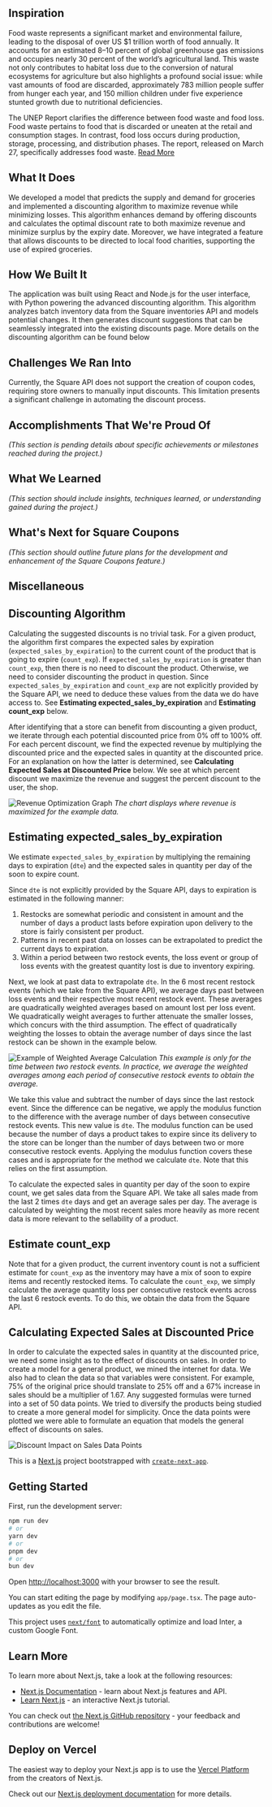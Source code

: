 ## Inspiration
Food waste represents a significant market and environmental failure, leading to the disposal of over US $1 trillion worth of food annually. It accounts for an estimated 8–10 percent of global greenhouse gas emissions and occupies nearly 30 percent of the world’s agricultural land. This waste not only contributes to habitat loss due to the conversion of natural ecosystems for agriculture but also highlights a profound social issue: while vast amounts of food are discarded, approximately 783 million people suffer from hunger each year, and 150 million children under five experience stunted growth due to nutritional deficiencies.

The UNEP Report clarifies the difference between food waste and food loss. Food waste pertains to food that is discarded or uneaten at the retail and consumption stages. In contrast, food loss occurs during production, storage, processing, and distribution phases. The report, released on March 27, specifically addresses food waste. [Read More](https://wellbeingintl.org/the-food-waste-challenge/?gad_source=1&gclid=CjwKCAjwoa2xBhACEiwA1sb1BLGjX91VOgb2mIOxLPsJB9VgLmQwBqTpNQtwECQgm2yU5cGPZoxoKhoCMsAQAvD_BwE)

## What It Does
We developed a model that predicts the supply and demand for groceries and implemented a discounting algorithm to maximize revenue while minimizing losses. This algorithm enhances demand by offering discounts and calculates the optimal discount rate to both maximize revenue and minimize surplus by the expiry date. Moreover, we have integrated a feature that allows discounts to be directed to local food charities, supporting the use of expired groceries.

## How We Built It
The application was built using React and Node.js for the user interface, with Python powering the advanced discounting algorithm. This algorithm analyzes batch inventory data from the Square inventories API and models potential changes. It then generates discount suggestions that can be seamlessly integrated into the existing discounts page. More details on the discounting algorithm can be found below

## Challenges We Ran Into
Currently, the Square API does not support the creation of coupon codes, requiring store owners to manually input discounts. This limitation presents a significant challenge in automating the discount process.

## Accomplishments That We're Proud Of
*(This section is pending details about specific achievements or milestones reached during the project.)*

## What We Learned
*(This section should include insights, techniques learned, or understanding gained during the project.)*

## What's Next for Square Coupons
*(This section should outline future plans for the development and enhancement of the Square Coupons feature.)*

## Miscellaneous

## Discounting Algorithm
Calculating the suggested discounts is no trivial task. For a given product, the algorithm first compares the expected sales by expiration (`expected_sales_by_expiration`) to the current count of the product that is going to expire (`count_exp`). If `expected_sales_by_expiration` is greater than `count_exp`, then there is no need to discount the product. Otherwise, we need to consider discounting the product in question. Since `expected_sales_by_expiration` and `count_exp` are not explicitly provided by the Square API, we need to deduce these values from the data we do have access to. See **Estimating expected_sales_by_expiration** and **Estimating count_exp** below.

After identifying that a store can benefit from discounting a given product, we iterate through each potential discounted price from 0% off to 100% off. For each percent discount, we find the expected revenue by multiplying the discounted price and the expected sales in quantity at the discounted price. For an explanation on how the latter is determined, see **Calculating Expected Sales at Discounted Price** below. We see at which percent discount we maximize the revenue and suggest the percent discount to the user, the shop.

![Revenue Optimization Graph](blob:https://devpost.com/524ec369-a699-426c-bb86-574cf69d79ad)
*The chart displays where revenue is maximized for the example data.*

## Estimating expected_sales_by_expiration

We estimate `expected_sales_by_expiration` by multiplying the remaining days to expiration (`dte`) and the expected sales in quantity per day of the soon to expire count.

Since `dte` is not explicitly provided by the Square API, days to expiration is estimated in the following manner:

1. Restocks are somewhat periodic and consistent in amount and the number of days a product lasts before expiration upon delivery to the store is fairly consistent per product.
2. Patterns in recent past data on losses can be extrapolated to predict the current days to expiration.
3. Within a period between two restock events, the loss event or group of loss events with the greatest quantity lost is due to inventory expiring.

Next, we look at past data to extrapolate `dte`. In the 6 most recent restock events (which we take from the Square API), we average days past between loss events and their respective most recent restock event. These averages are quadratically weighted averages based on amount lost per loss event. We quadratically weight averages to further attenuate the smaller losses, which concurs with the third assumption. The effect of quadratically weighting the losses to obtain the average number of days since the last restock can be shown in the example below.

![Example of Weighted Average Calculation](URL-to-example)
*This example is only for the time between two restock events. In practice, we average the weighted averages among each period of consecutive restock events to obtain the average.*

We take this value and subtract the number of days since the last restock event. Since the difference can be negative, we apply the modulus function to the difference with the average number of days between consecutive restock events. This new value is `dte`. The modulus function can be used because the number of days a product takes to expire since its delivery to the store can be longer than the number of days between two or more consecutive restock events. Applying the modulus function covers these cases and is appropriate for the method we calculate `dte`. Note that this relies on the first assumption.

To calculate the expected sales in quantity per day of the soon to expire count, we get sales data from the Square API. We take all sales made from the last 2 times `dte` days and get an average sales per day. The average is calculated by weighting the most recent sales more heavily as more recent data is more relevant to the sellability of a product.

## Estimate count_exp

Note that for a given product, the current inventory count is not a sufficient estimate for `count_exp` as the inventory may have a mix of soon to expire items and recently restocked items. To calculate the `count_exp`, we simply calculate the average quantity loss per consecutive restock events across the last 6 restock events. To do this, we obtain the data from the Square API.

## Calculating Expected Sales at Discounted Price

In order to calculate the expected sales in quantity at the discounted price, we need some insight as to the effect of discounts on sales. In order to create a model for a general product, we mined the internet for data. We also had to clean the data so that variables were consistent. For example, 75% of the original price should translate to 25% off and a 67% increase in sales should be a multiplier of 1.67. Any suggested formulas were turned into a set of 50 data points. We tried to diversify the products being studied to create a more general model for simplicity. Once the data points were plotted we were able to formulate an equation that models the general effect of discounts on sales.

![Discount Impact on Sales Data Points](output.png)


This is a [Next.js](https://nextjs.org/) project bootstrapped with [`create-next-app`](https://github.com/vercel/next.js/tree/canary/packages/create-next-app).

## Getting Started

First, run the development server:

```bash
npm run dev
# or
yarn dev
# or
pnpm dev
# or
bun dev
```

Open [http://localhost:3000](http://localhost:3000) with your browser to see the result.

You can start editing the page by modifying `app/page.tsx`. The page auto-updates as you edit the file.

This project uses [`next/font`](https://nextjs.org/docs/basic-features/font-optimization) to automatically optimize and load Inter, a custom Google Font.

## Learn More

To learn more about Next.js, take a look at the following resources:

- [Next.js Documentation](https://nextjs.org/docs) - learn about Next.js features and API.
- [Learn Next.js](https://nextjs.org/learn) - an interactive Next.js tutorial.

You can check out [the Next.js GitHub repository](https://github.com/vercel/next.js/) - your feedback and contributions are welcome!

## Deploy on Vercel

The easiest way to deploy your Next.js app is to use the [Vercel Platform](https://vercel.com/new?utm_medium=default-template&filter=next.js&utm_source=create-next-app&utm_campaign=create-next-app-readme) from the creators of Next.js.

Check out our [Next.js deployment documentation](https://nextjs.org/docs/deployment) for more details.
